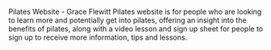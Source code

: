Pilates Website - Grace Flewitt
Pilates website is for people who are looking to learn more and potentially get into pilates, offering an insight into the benefits of pilates, along with a video lesson and sign up sheet for people to sign up to receive more information, tips and lessons.

